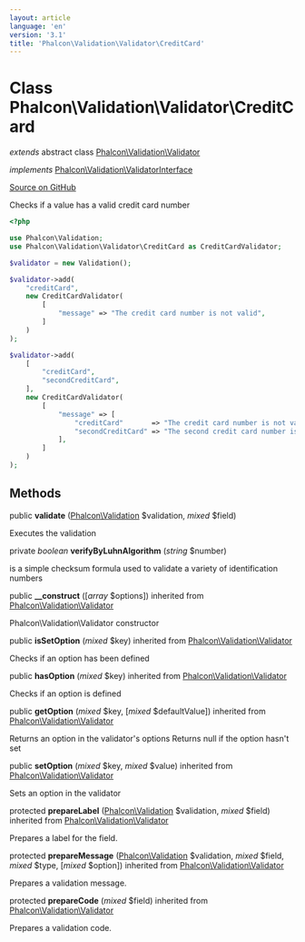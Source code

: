 ```yaml
---
layout: article
language: 'en'
version: '3.1'
title: 'Phalcon\Validation\Validator\CreditCard'
---
```

# Class **Phalcon\Validation\Validator\CreditCard**

*extends* abstract class [Phalcon\Validation\Validator](/3.1/en/api/Phalcon_Validation_Validator)

*implements* [Phalcon\Validation\ValidatorInterface](/3.1/en/api/Phalcon_Validation_ValidatorInterface)

<a href="https://github.com/phalcon/cphalcon/tree/v3.1.0/phalcon/validation/validator/creditcard.zep" class="btn btn-default btn-sm">Source on GitHub</a>

Checks if a value has a valid credit card number

```php
<?php

use Phalcon\Validation;
use Phalcon\Validation\Validator\CreditCard as CreditCardValidator;

$validator = new Validation();

$validator->add(
    "creditCard",
    new CreditCardValidator(
        [
            "message" => "The credit card number is not valid",
        ]
    )
);

$validator->add(
    [
        "creditCard",
        "secondCreditCard",
    ],
    new CreditCardValidator(
        [
            "message" => [
                "creditCard"       => "The credit card number is not valid",
                "secondCreditCard" => "The second credit card number is not valid",
            ],
        ]
    )
);

```


## Methods
public  **validate** ([Phalcon\Validation](/3.1/en/api/Phalcon_Validation) $validation, *mixed* $field)

Executes the validation



private *boolean* **verifyByLuhnAlgorithm** (*string* $number)

is a simple checksum formula used to validate a variety of identification numbers



public  **__construct** ([*array* $options]) inherited from [Phalcon\Validation\Validator](/3.1/en/api/Phalcon_Validation_Validator)

Phalcon\Validation\Validator constructor



public  **isSetOption** (*mixed* $key) inherited from [Phalcon\Validation\Validator](/3.1/en/api/Phalcon_Validation_Validator)

Checks if an option has been defined



public  **hasOption** (*mixed* $key) inherited from [Phalcon\Validation\Validator](/3.1/en/api/Phalcon_Validation_Validator)

Checks if an option is defined



public  **getOption** (*mixed* $key, [*mixed* $defaultValue]) inherited from [Phalcon\Validation\Validator](/3.1/en/api/Phalcon_Validation_Validator)

Returns an option in the validator's options
Returns null if the option hasn't set



public  **setOption** (*mixed* $key, *mixed* $value) inherited from [Phalcon\Validation\Validator](/3.1/en/api/Phalcon_Validation_Validator)

Sets an option in the validator



protected  **prepareLabel** ([Phalcon\Validation](/3.1/en/api/Phalcon_Validation) $validation, *mixed* $field) inherited from [Phalcon\Validation\Validator](/3.1/en/api/Phalcon_Validation_Validator)

Prepares a label for the field.



protected  **prepareMessage** ([Phalcon\Validation](/3.1/en/api/Phalcon_Validation) $validation, *mixed* $field, *mixed* $type, [*mixed* $option]) inherited from [Phalcon\Validation\Validator](/3.1/en/api/Phalcon_Validation_Validator)

Prepares a validation message.



protected  **prepareCode** (*mixed* $field) inherited from [Phalcon\Validation\Validator](/3.1/en/api/Phalcon_Validation_Validator)

Prepares a validation code.



